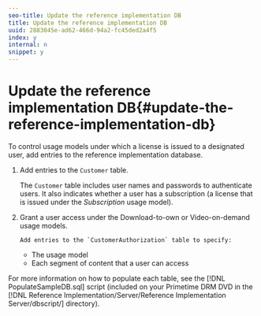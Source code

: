 ```yaml
---
seo-title: Update the reference implementation DB
title: Update the reference implementation DB
uuid: 2883045e-ad62-466d-94a2-fc45ded2a4f5
index: y
internal: n
snippet: y
---
```


# Update the reference implementation DB{#update-the-reference-implementation-db}

To control usage models under which a license is issued to a designated user, add entries to the reference implementation database. 

1. Add entries to the `Customer` table.

   The `Customer` table includes user names and passwords to authenticate users. It also indicates whether a user has a subscription (a license that is issued under the *Subscription* usage model). 

1. Grant a user access under the Download-to-own or Video-on-demand usage models.

       Add entries to the `CustomerAuthorization` table to specify:

    * The usage model 
    * Each segment of content that a user can access

For more information on how to populate each table, see the [!DNL PopulateSampleDB.sql] script (included on your Primetime DRM DVD in the [!DNL Reference Implementation/Server/Reference Implementation Server/dbscript/] directory). 
